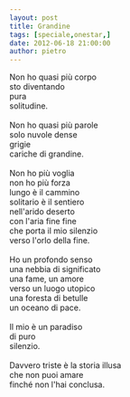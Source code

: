 ```yaml
---
layout: post
title: Grandine
tags: [speciale,onestar,]
date: 2012-06-18 21:00:00
author: pietro
---
```

Non ho quasi più corpo<br/>sto diventando<br/>pura<br/>solitudine.<br/><br/>Non ho quasi più parole<br/>solo nuvole dense<br/>grigie<br/>cariche di grandine.<br/><br/>Non ho più voglia<br/>non ho più forza<br/>lungo è il cammino<br/>solitario è il sentiero<br/>nell'arido deserto<br/>con l'aria fine fine<br/>che porta il mio silenzio<br/>verso l'orlo della fine.<br/><br/>Ho un profondo senso<br/>una nebbia di significato<br/>una fame, un amore<br/>verso un luogo utopico<br/>una foresta di betulle<br/>un oceano di pace.<br/><br/>Il mio è un paradiso<br/>di puro<br/>silenzio.<br/><br/>Davvero triste è la storia illusa<br/>che non puoi amare<br/>finché non l'hai conclusa.
